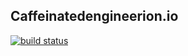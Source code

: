 ## Caffeinatedengineerion.io

[![build status](https://gitlab.com/mattyjones/blog/badges/production/build.svg)](https://gitlab.com/mattyjones/blog/commits/master)
